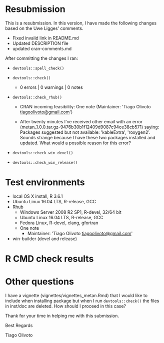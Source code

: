 # Resubmission
This is a resubmission. In this version, I have made the following changes based on the Uwe Ligges' comments. 

- Fixed invalid link in README.md
- Updated DESCRIPTION file
- updated cran-comments.md

After committing the changes I ran:

- `devtools::spell_check()`
- `devtools::check()`
   - 0 errors | 0 warnings | 0 notes
   
- `devtools::check_rhub()`
   - CRAN incoming feasibility: One note (Maintainer: 'Tiago Olivoto <tiagoolivoto@gmail.com>')
   
   - After twenty minutes I've received other email with an error (metan_1.0.0.tar.gz-9476b30b1f12409d9087c94ce38cb571) saying: Packages suggested but not available: 'kableExtra', 'roxygen2'. Sounds strange because I have these two packages installed and updated. What would a possible reason for this error?


- `devtools::check_win_devel()`

- `devtools::check_win_release()`

# Test environments

- local OS X install, R 3.6.1
- Ubuntu Linux 16.04 LTS, R-release, GCC
- Rhub
   - Windows Server 2008 R2 SP1, R-devel, 32/64 bit
   - Ubuntu Linux 16.04 LTS, R-release, GCC
   - Fedora Linux, R-devel, clang, gfortran
   - One note
      - Maintainer: 'Tiago Olivoto <tiagoolivoto@gmail.com>'
- win-builder (devel and release)

# R CMD check results



# Other questions

I have a vignette (vignettes/vignettes_metan.Rmd) that I would like to include when installing package but when I run `devtools::check()` the files in inst/doc are deleted. How should I proceed in this case?

Thank for your time in helping me with this submission.

Best Regards

Tiago Olivoto

